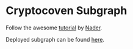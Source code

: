 # Cryptocoven Subgraph

Follow the awesome [tutorial](https://github.com/dabit3/custom-nft-subgraph-workshop) by [Nader](https://twitter.com/dabit3).

Deployed subgraph can be found [here](https://thegraph.com/hosted-service/subgraph/0xbe1/cryptocovenapi).
